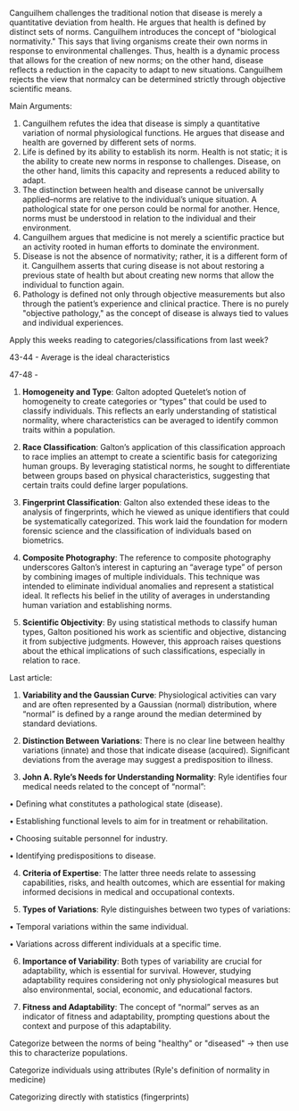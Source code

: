 Canguilhem challenges the traditional notion that disease is merely a quantitative deviation from health. He argues that health is defined by distinct sets of norms. Canguilhem introduces the concept of "biological normativity." This says that living organisms create their own norms in response to environmental challenges. Thus, health is a dynamic process that allows for the creation of new norms; on the other hand, disease reflects a reduction in the capacity to adapt to new situations. Canguilhem rejects the view that normalcy can be determined strictly through objective scientific means.

Main Arguments:
1. Canguilhem refutes the idea that disease is simply a quantitative variation of normal physiological functions. He argues that disease and health are governed by different sets of norms.
2. Life is defined by its ability to establish its norm. Health is not static; it is the ability to create new norms in response to challenges. Disease, on the other hand, limits this capacity and represents a reduced ability to adapt.
3. The distinction between health and disease cannot be universally applied–norms are relative to the individual’s unique situation. A pathological state for one person could be normal for another. Hence, norms must be understood in relation to the individual and their environment.
4. Canguilhem argues that medicine is not merely a scientific practice but an activity rooted in human efforts to dominate the environment.
5. Disease is not the absence of normativity; rather, it is a different form of it. Canguilhem asserts that curing disease is not about restoring a previous state of health but about creating new norms that allow the individual to function again.
6. Pathology is defined not only through objective measurements but also through the patient’s experience and clinical practice. There is no purely "objective pathology," as the concept of disease is always tied to values and individual experiences.


Apply this weeks reading to categories/classifications from last week? 


43-44 - Average is the ideal characteristics

47-48 - 
1. **Homogeneity and Type**: Galton adopted Quetelet’s notion of homogeneity to create categories or “types” that could be used to classify individuals. This reflects an early understanding of statistical normality, where characteristics can be averaged to identify common traits within a population.

2. **Race Classification**: Galton’s application of this classification approach to race implies an attempt to create a scientific basis for categorizing human groups. By leveraging statistical norms, he sought to differentiate between groups based on physical characteristics, suggesting that certain traits could define larger populations.

3. **Fingerprint Classification**: Galton also extended these ideas to the analysis of fingerprints, which he viewed as unique identifiers that could be systematically categorized. This work laid the foundation for modern forensic science and the classification of individuals based on biometrics.

4. **Composite Photography**: The reference to composite photography underscores Galton’s interest in capturing an “average type” of person by combining images of multiple individuals. This technique was intended to eliminate individual anomalies and represent a statistical ideal. It reflects his belief in the utility of averages in understanding human variation and establishing norms.

5. **Scientific Objectivity**: By using statistical methods to classify human types, Galton positioned his work as scientific and objective, distancing it from subjective judgments. However, this approach raises questions about the ethical implications of such classifications, especially in relation to race.

Last article:
1. **Variability and the Gaussian Curve**: Physiological activities can vary and are often represented by a Gaussian (normal) distribution, where “normal” is defined by a range around the median determined by standard deviations.

2. **Distinction Between Variations**: There is no clear line between healthy variations (innate) and those that indicate disease (acquired). Significant deviations from the average may suggest a predisposition to illness.

3. **John A. Ryle’s Needs for Understanding Normality**: Ryle identifies four medical needs related to the concept of “normal”:

• Defining what constitutes a pathological state (disease).

• Establishing functional levels to aim for in treatment or rehabilitation.

• Choosing suitable personnel for industry.

• Identifying predispositions to disease.

4. **Criteria of Expertise**: The latter three needs relate to assessing capabilities, risks, and health outcomes, which are essential for making informed decisions in medical and occupational contexts.

5. **Types of Variations**: Ryle distinguishes between two types of variations:

• Temporal variations within the same individual.

• Variations across different individuals at a specific time.

6. **Importance of Variability**: Both types of variability are crucial for adaptability, which is essential for survival. However, studying adaptability requires considering not only physiological measures but also environmental, social, economic, and educational factors.

7. **Fitness and Adaptability**: The concept of “normal” serves as an indicator of fitness and adaptability, prompting questions about the context and purpose of this adaptability.


Categorize between the norms of being "healthy" or "diseased" -> then use this to characterize populations. 

Categorize individuals using attributes (Ryle's definition of normality in medicine)

Categorizing directly with statistics (fingerprints)